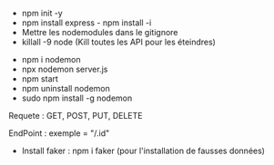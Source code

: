 * npm init -y
* npm install express - npm install -i
* Mettre les nodemodules dans le gitignore
* killall -9 node (Kill toutes les API pour les éteindres)

- npm i nodemon
- npx nodemon server.js
- npm start
- npm uninstall nodemon
- sudo npm install -g nodemon

Requete : GET, POST, PUT, DELETE

EndPoint : exemple = "/.id"

* Install faker : npm i faker (pour l'installation de fausses données)